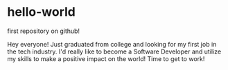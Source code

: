 # hello-world
first repository on github!

Hey everyone! Just graduated from college and looking for my first job in the tech industry. I'd really like to become a Software Developer and utilize my skills to make a positive impact on the world! Time to get to work! 
